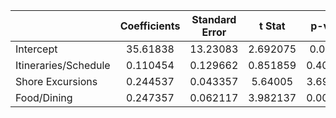 | | **Coefficients** | **Standard Error** | **t Stat** | **p-value** | **Lower 95%** | **Upper 95%** |
|-|:----------------:|:------------------:|:----------:|:-----------:|:-------------:|:-------------:|
| Intercept | 35.61838 | 13.23083  | 2.692075 |	0.01603 | 7.570276 | 63.66648 |
| Itineraries/Schedule | 0.110454 |	0.129662 | 0.851859 | 0.406863 | -0.16442 | 0.385325 |
| Shore Excursions | 0.244537 | 0.043357 | 5.64005 | 3.69E-05 | 0.152624 | 0.336451 |
| Food/Dining |	0.247357 | 0.062117 | 3.982137 | 0.001072 | 0.115675 | 0.379038 |

<br>